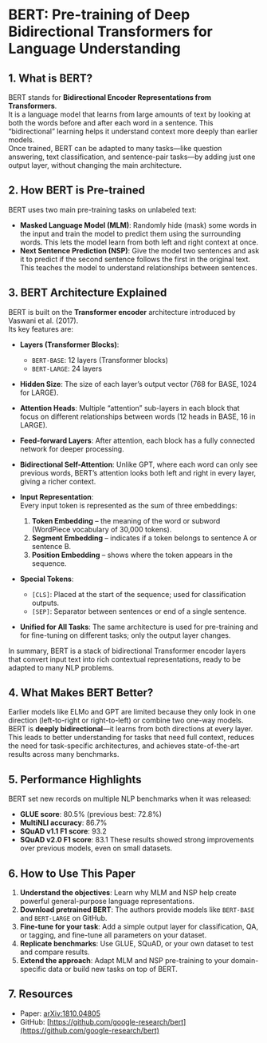 # BERT: Pre-training of Deep Bidirectional Transformers for Language Understanding

## 1. What is BERT?
BERT stands for **Bidirectional Encoder Representations from Transformers**.  
It is a language model that learns from large amounts of text by looking at both the words before and after each word in a sentence. This “bidirectional” learning helps it understand context more deeply than earlier models.  
Once trained, BERT can be adapted to many tasks—like question answering, text classification, and sentence-pair tasks—by adding just one output layer, without changing the main architecture.

## 2. How BERT is Pre-trained
BERT uses two main pre-training tasks on unlabeled text:
- **Masked Language Model (MLM)**: Randomly hide (mask) some words in the input and train the model to predict them using the surrounding words. This lets the model learn from both left and right context at once.
- **Next Sentence Prediction (NSP)**: Give the model two sentences and ask it to predict if the second sentence follows the first in the original text. This teaches the model to understand relationships between sentences.

## 3. BERT Architecture Explained
BERT is built on the **Transformer encoder** architecture introduced by Vaswani et al. (2017).  
Its key features are:

- **Layers (Transformer Blocks)**:  
  - `BERT-BASE`: 12 layers (Transformer blocks)  
  - `BERT-LARGE`: 24 layers  
- **Hidden Size**: The size of each layer’s output vector (768 for BASE, 1024 for LARGE).  
- **Attention Heads**: Multiple “attention” sub-layers in each block that focus on different relationships between words (12 heads in BASE, 16 in LARGE).  
- **Feed-forward Layers**: After attention, each block has a fully connected network for deeper processing.
  
- **Bidirectional Self-Attention**: Unlike GPT, where each word can only see previous words, BERT’s attention looks both left and right in every layer, giving a richer context.

- **Input Representation**:  
  Every input token is represented as the sum of three embeddings:  
  1. **Token Embedding** – the meaning of the word or subword (WordPiece vocabulary of 30,000 tokens).  
  2. **Segment Embedding** – indicates if a token belongs to sentence A or sentence B.  
  3. **Position Embedding** – shows where the token appears in the sequence.

- **Special Tokens**:  
  - `[CLS]`: Placed at the start of the sequence; used for classification outputs.  
  - `[SEP]`: Separator between sentences or end of a single sentence.

- **Unified for All Tasks**: The same architecture is used for pre-training and for fine-tuning on different tasks; only the output layer changes.

In summary, BERT is a stack of bidirectional Transformer encoder layers that convert input text into rich contextual representations, ready to be adapted to many NLP problems.

## 4. What Makes BERT Better?
Earlier models like ELMo and GPT are limited because they only look in one direction (left-to-right or right-to-left) or combine two one-way models.  
BERT is **deeply bidirectional**—it learns from both directions at every layer.  
This leads to better understanding for tasks that need full context, reduces the need for task-specific architectures, and achieves state-of-the-art results across many benchmarks.

## 5. Performance Highlights
BERT set new records on multiple NLP benchmarks when it was released:
- **GLUE score**: 80.5% (previous best: 72.8%)
- **MultiNLI accuracy**: 86.7%
- **SQuAD v1.1 F1 score**: 93.2
- **SQuAD v2.0 F1 score**: 83.1
These results showed strong improvements over previous models, even on small datasets.

## 6. How to Use This Paper
1. **Understand the objectives**: Learn why MLM and NSP help create powerful general-purpose language representations.
2. **Download pretrained BERT**: The authors provide models like `BERT-BASE` and `BERT-LARGE` on GitHub.
3. **Fine-tune for your task**: Add a simple output layer for classification, QA, or tagging, and fine-tune all parameters on your dataset.
4. **Replicate benchmarks**: Use GLUE, SQuAD, or your own dataset to test and compare results.
5. **Extend the approach**: Adapt MLM and NSP pre-training to your domain-specific data or build new tasks on top of BERT.

## 7. Resources
- Paper: [arXiv:1810.04805](https://arxiv.org/abs/1810.04805)
- GitHub: [https://github.com/google-research/bert](https://github.com/google-research/bert)

